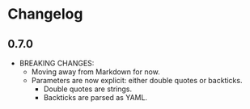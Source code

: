 # Changelog

## 0.7.0

- BREAKING CHANGES:
  - Moving away from Markdown for now.
  - Parameters are now explicit: either double quotes or backticks.
    - Double quotes are strings.
    - Backticks are parsed as YAML.
